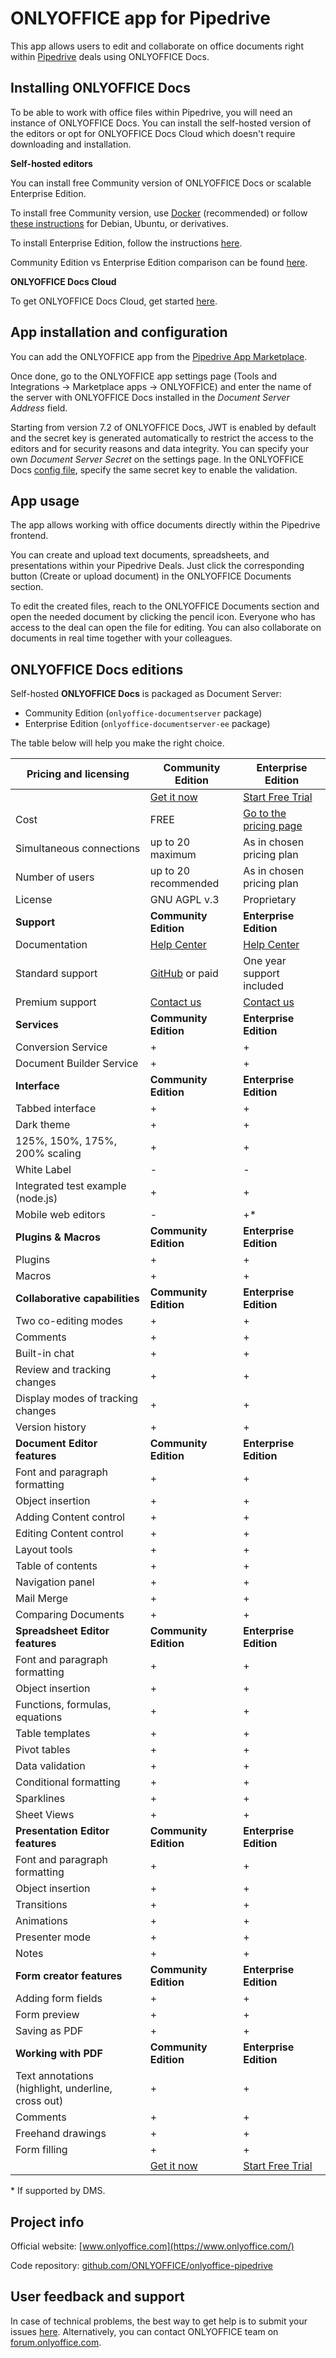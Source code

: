 # ONLYOFFICE app for Pipedrive

This app allows users to edit and collaborate on office documents right within [Pipedrive](https://www.pipedrive.com/) deals using ONLYOFFICE Docs.

## Installing ONLYOFFICE Docs

To be able to work with office files within Pipedrive, you will need an instance of ONLYOFFICE Docs. You can install the self-hosted version of the editors or opt for ONLYOFFICE Docs Cloud which doesn't require downloading and installation.

**Self-hosted editors**

You can install free Community version of ONLYOFFICE Docs or scalable Enterprise Edition.

To install free Community version, use [Docker](https://github.com/onlyoffice/Docker-DocumentServer) (recommended) or follow [these instructions](https://helpcenter.onlyoffice.com/installation/docs-community-install-ubuntu.aspx) for Debian, Ubuntu, or derivatives.

To install Enterprise Edition, follow the instructions [here](https://helpcenter.onlyoffice.com/installation/docs-enterprise-index.aspx).

Community Edition vs Enterprise Edition comparison can be found [here](#onlyoffice-docs-editions).

**ONLYOFFICE Docs Cloud**

To get ONLYOFFICE Docs Cloud, get started [here](https://www.onlyoffice.com/docs-registration.aspx).

## App installation and configuration 

You can add the ONLYOFFICE app from the [Pipedrive App Marketplace](https://www.pipedrive.com/en/marketplace). 

Once done, go to the ONLYOFFICE app settings page (Tools and Integrations -> Marketplace apps -> ONLYOFFICE) and enter the name of the server with ONLYOFFICE Docs installed in the *Document Server Address* field.

Starting from version 7.2 of ONLYOFFICE Docs, JWT is enabled by default and the secret key is generated automatically to restrict the access to the editors and for security reasons and data integrity. You can specify your own *Document Server Secret* on the settings page. In the ONLYOFFICE Docs [config file](https://api.onlyoffice.com/editors/signature/), specify the same secret key to enable the validation.

## App usage 

The app allows working with office documents directly within the Pipedrive frontend.

You can create and upload text documents, spreadsheets, and presentations within your Pipedrive Deals. Just click the corresponding button (Create or upload document) in the ONLYOFFICE Documents section.

To edit the created files, reach to the ONLYOFFICE Documents section and open the needed document by clicking the pencil icon. Everyone who has access to the deal can open the file for editing. You can also collaborate on documents in real time together with your colleagues.

## ONLYOFFICE Docs editions

Self-hosted **ONLYOFFICE Docs** is packaged as Document Server:

* Community Edition (`onlyoffice-documentserver` package)
* Enterprise Edition (`onlyoffice-documentserver-ee` package)

The table below will help you make the right choice.

| Pricing and licensing | Community Edition | Enterprise Edition |
| ------------- | ------------- | ------------- |
| | [Get it now](https://www.onlyoffice.com/download-docs.aspx#docs-community)  | [Start Free Trial](https://www.onlyoffice.com/download-docs.aspx#docs-enterprise)  |
| Cost  | FREE  | [Go to the pricing page](https://www.onlyoffice.com/docs-enterprise-prices.aspx)  |
| Simultaneous connections | up to 20 maximum  | As in chosen pricing plan |
| Number of users | up to 20 recommended | As in chosen pricing plan |
| License | GNU AGPL v.3 | Proprietary |
| **Support** | **Community Edition** | **Enterprise Edition** |
| Documentation | [Help Center](https://helpcenter.onlyoffice.com/installation/docs-community-index.aspx) | [Help Center](https://helpcenter.onlyoffice.com/installation/docs-enterprise-index.aspx) |
| Standard support | [GitHub](https://github.com/ONLYOFFICE/DocumentServer/issues) or paid | One year support included |
| Premium support | [Contact us](mailto:sales@onlyoffice.com) | [Contact us](mailto:sales@onlyoffice.com) |
| **Services** | **Community Edition** | **Enterprise Edition** |
| Conversion Service                | + | + |
| Document Builder Service          | + | + |
| **Interface** | **Community Edition** | **Enterprise Edition** |
| Tabbed interface                       | + | + |
| Dark theme                             | + | + |
| 125%, 150%, 175%, 200% scaling         | + | + |
| White Label                            | - | - |
| Integrated test example (node.js)      | + | + |
| Mobile web editors                     | - | +* |
| **Plugins & Macros** | **Community Edition** | **Enterprise Edition** |
| Plugins                           | + | + |
| Macros                            | + | + |
| **Collaborative capabilities** | **Community Edition** | **Enterprise Edition** |
| Two co-editing modes              | + | + |
| Comments                          | + | + |
| Built-in chat                     | + | + |
| Review and tracking changes       | + | + |
| Display modes of tracking changes | + | + |
| Version history                   | + | + |
| **Document Editor features** | **Community Edition** | **Enterprise Edition** |
| Font and paragraph formatting   | + | + |
| Object insertion                | + | + |
| Adding Content control          | + | + | 
| Editing Content control         | + | + | 
| Layout tools                    | + | + |
| Table of contents               | + | + |
| Navigation panel                | + | + |
| Mail Merge                      | + | + |
| Comparing Documents             | + | + |
| **Spreadsheet Editor features** | **Community Edition** | **Enterprise Edition** |
| Font and paragraph formatting   | + | + |
| Object insertion                | + | + |
| Functions, formulas, equations  | + | + |
| Table templates                 | + | + |
| Pivot tables                    | + | + |
| Data validation           | + | + |
| Conditional formatting          | + | + |
| Sparklines                   | + | + |
| Sheet Views                     | + | + |
| **Presentation Editor features** | **Community Edition** | **Enterprise Edition** |
| Font and paragraph formatting   | + | + |
| Object insertion                | + | + |
| Transitions                     | + | + |
| Animations                      | + | + |
| Presenter mode                  | + | + |
| Notes                           | + | + |
| **Form creator features** | **Community Edition** | **Enterprise Edition** |
| Adding form fields           | + | + |
| Form preview                    | + | + |
| Saving as PDF                   | + | + |
| **Working with PDF**      | **Community Edition** | **Enterprise Edition** |
| Text annotations (highlight, underline, cross out) | + | + |
| Comments                        | + | + |
| Freehand drawings               | + | + |
| Form filling                    | + | + |
| | [Get it now](https://www.onlyoffice.com/download-docs.aspx#docs-community)  | [Start Free Trial](https://www.onlyoffice.com/download-docs.aspx#docs-enterprise)  |

\* If supported by DMS.

## Project info

Official website: [www.onlyoffice.com](https://www.onlyoffice.com/)

Code repository: [github.com/ONLYOFFICE/onlyoffice-pipedrive](https://github.com/ONLYOFFICE/onlyoffice-pipedrive)

## User feedback and support

In case of technical problems, the best way to get help is to submit your issues [here](https://github.com/ONLYOFFICE/onlyoffice-pipedrive/issues). 
Alternatively, you can contact ONLYOFFICE team on [forum.onlyoffice.com](https://forum.onlyoffice.com/).
